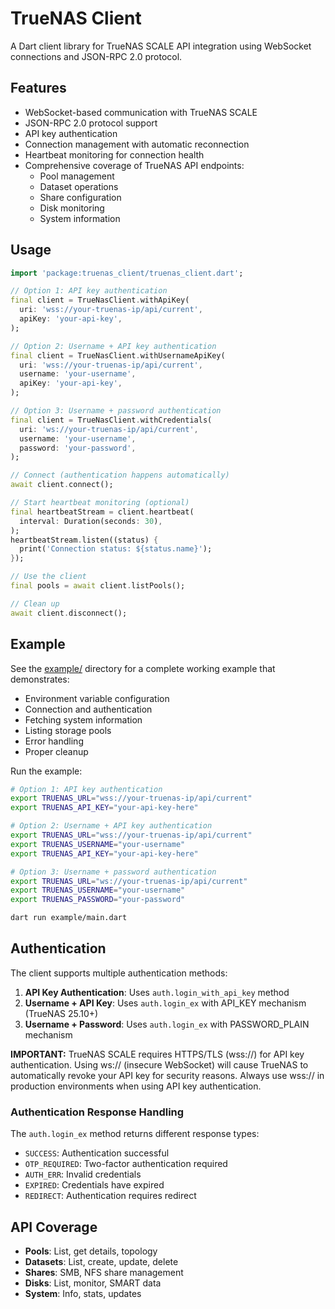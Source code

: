 # TrueNAS Client

A Dart client library for TrueNAS SCALE API integration using WebSocket connections and JSON-RPC 2.0 protocol.

## Features

- WebSocket-based communication with TrueNAS SCALE
- JSON-RPC 2.0 protocol support
- API key authentication
- Connection management with automatic reconnection
- Heartbeat monitoring for connection health
- Comprehensive coverage of TrueNAS API endpoints:
  - Pool management
  - Dataset operations
  - Share configuration
  - Disk monitoring
  - System information

## Usage

```dart
import 'package:truenas_client/truenas_client.dart';

// Option 1: API key authentication
final client = TrueNasClient.withApiKey(
  uri: 'wss://your-truenas-ip/api/current',
  apiKey: 'your-api-key',
);

// Option 2: Username + API key authentication
final client = TrueNasClient.withUsernameApiKey(
  uri: 'wss://your-truenas-ip/api/current',
  username: 'your-username',
  apiKey: 'your-api-key',
);

// Option 3: Username + password authentication
final client = TrueNasClient.withCredentials(
  uri: 'ws://your-truenas-ip/api/current',
  username: 'your-username',
  password: 'your-password',
);

// Connect (authentication happens automatically)
await client.connect();

// Start heartbeat monitoring (optional)
final heartbeatStream = client.heartbeat(
  interval: Duration(seconds: 30),
);
heartbeatStream.listen((status) {
  print('Connection status: ${status.name}');
});

// Use the client
final pools = await client.listPools();

// Clean up
await client.disconnect();
```

## Example

See the [example/](example/) directory for a complete working example that demonstrates:

- Environment variable configuration
- Connection and authentication
- Fetching system information
- Listing storage pools
- Error handling
- Proper cleanup

Run the example:
```bash
# Option 1: API key authentication
export TRUENAS_URL="wss://your-truenas-ip/api/current"
export TRUENAS_API_KEY="your-api-key-here"

# Option 2: Username + API key authentication
export TRUENAS_URL="wss://your-truenas-ip/api/current"
export TRUENAS_USERNAME="your-username"
export TRUENAS_API_KEY="your-api-key-here"

# Option 3: Username + password authentication
export TRUENAS_URL="ws://your-truenas-ip/api/current"
export TRUENAS_USERNAME="your-username"
export TRUENAS_PASSWORD="your-password"

dart run example/main.dart
```

## Authentication

The client supports multiple authentication methods:

1. **API Key Authentication**: Uses `auth.login_with_api_key` method
2. **Username + API Key**: Uses `auth.login_ex` with API_KEY mechanism (TrueNAS 25.10+)
3. **Username + Password**: Uses `auth.login_ex` with PASSWORD_PLAIN mechanism

**IMPORTANT:** TrueNAS SCALE requires HTTPS/TLS (wss://) for API key authentication. Using ws:// (insecure WebSocket) will cause TrueNAS to automatically revoke your API key for security reasons. Always use wss:// in production environments when using API key authentication.

### Authentication Response Handling

The `auth.login_ex` method returns different response types:
- `SUCCESS`: Authentication successful
- `OTP_REQUIRED`: Two-factor authentication required
- `AUTH_ERR`: Invalid credentials
- `EXPIRED`: Credentials have expired
- `REDIRECT`: Authentication requires redirect

## API Coverage

- **Pools**: List, get details, topology
- **Datasets**: List, create, update, delete
- **Shares**: SMB, NFS share management
- **Disks**: List, monitor, SMART data
- **System**: Info, stats, updates